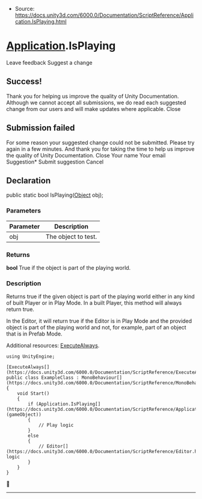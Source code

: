 * Source: https://docs.unity3d.com/6000.0/Documentation/ScriptReference/Application.IsPlaying.html

#  [Application](https://docs.unity3d.com/6000.0/Documentation/ScriptReference/Application.html).IsPlaying
Leave feedback
Suggest a change
## Success!
Thank you for helping us improve the quality of Unity Documentation. Although we cannot accept all submissions, we do read each suggested change from our users and will make updates where applicable.
Close
## Submission failed
For some reason your suggested change could not be submitted. Please <a>try again</a> in a few minutes. And thank you for taking the time to help us improve the quality of Unity Documentation.
Close
Your name Your email Suggestion* Submit suggestion
Cancel
## Declaration
public static bool IsPlaying([Object](https://docs.unity3d.com/6000.0/Documentation/ScriptReference/Object.html) obj); 
### Parameters
Parameter | Description  
---|---  
obj | The object to test.  
### Returns
**bool** True if the object is part of the playing world. 
### Description
Returns true if the given object is part of the playing world either in any kind of built Player or in Play Mode.
In a built Player, this method will always return true.  
  
In the Editor, it will return true if the Editor is in Play Mode and the provided object is part of the playing world and not, for example, part of an object that is in Prefab Mode.  
  
Additional resources: [ExecuteAlways](https://docs.unity3d.com/6000.0/Documentation/ScriptReference/ExecuteAlways.html).
```
using UnityEngine;  
  
[ExecuteAlways[](https://docs.unity3d.com/6000.0/Documentation/ScriptReference/ExecuteAlways.html)]
public class ExampleClass : MonoBehaviour[](https://docs.unity3d.com/6000.0/Documentation/ScriptReference/MonoBehaviour.html)
{
    void Start()
    {
        if (Application.IsPlaying[](https://docs.unity3d.com/6000.0/Documentation/ScriptReference/Application.IsPlaying.html)(gameObject))
        {
            // Play logic
        }
        else
        {
            // Editor[](https://docs.unity3d.com/6000.0/Documentation/ScriptReference/Editor.html) logic
        }
    }
}

```

* * *
